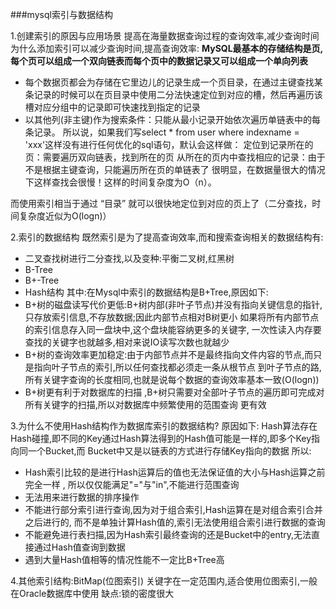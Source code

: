 ###mysql索引与数据结构

1.创建索引的原因与应用场景
提高在海量数据查询过程的查询效率,减少查询时间
为什么添加索引可以减少查询时间,提高查询效率:
**MySQL最基本的存储结构是页,每个页可以组成一个双向链表而每个页中的数据记录又可以组成一个单向列表**
- 每个数据页都会为存储在它里边儿的记录生成一个页目录，在通过主键查找某条记录的时候可以在页目录中使用二分法快速定位到对应的槽，然后再遍历该槽对应分组中的记录即可快速找到指定的记录
- 以其他列(非主键)作为搜索条件：只能从最小记录开始依次遍历单链表中的每条记录。
所以说，如果我们写select * from user where indexname = 'xxx'这样没有进行任何优化的sql语句，默认会这样做：
定位到记录所在的页：需要遍历双向链表，找到所在的页
从所在的页内中查找相应的记录：由于不是根据主键查询，只能遍历所在页的单链表了
很明显，在数据量很大的情况下这样查找会很慢！这样的时间复杂度为O（n）。

而使用索引相当于通过 “目录” 就可以很快地定位到对应的页上了（二分查找，时间复杂度近似为O(logn)）

2.索引的数据结构
既然索引是为了提高查询效率,而和搜索查询相关的数据结构有:
- 二叉查找树进行二分查找,以及变种:平衡二叉树,红黑树
- B-Tree
- B+-Tree
- Hash结构
其中:在Mysql中索引的数据结构是B+Tree,原因如下:
- B+树的磁盘读写代价更低:B+树内部(非叶子节点)并没有指向关键信息的指针,只存放索引信息,不存放数据;因此内部节点相对B树更小
如果将所有内部节点的索引信息存入同一盘块中,这个盘块能容纳更多的关键字,
一次性读入内存要查找的关键字也就越多,相对来说IO读写次数也就越少
- B+树的查询效率更加稳定:由于内部节点并不是最终指向文件内容的节点,而只是指向叶子节点的索引,所以任何查找都必须走一条从根节点
到叶子节点的路,所有关键字查询的长度相同,也就是说每个数据的查询效率基本一致(O(logn))
- B+树更有利于对数据库的扫描 ,B+树只需要对全部叶子节点的遍历即可完成对所有关键字的扫描,所以对数据库中频繁使用的范围查询
更有效

3.为什么不使用Hash结构作为数据库索引的数据结构?
原因如下:
Hash算法存在Hash碰撞,即不同的Key通过Hash算法得到的Hash值可能是一样的,即多个Key指向同一个Bucket,而
Bucket中又是以链表的方式进行存储Key指向的数据
所以:
- Hash索引比较的是进行Hash运算后的值也无法保证值的大小与Hash运算之前完全一样 ,
所以仅仅能满足"="与"in",不能进行范围查询
- 无法用来进行数据的排序操作 
- 不能进行部分索引进行查询,因为对于组合索引,Hash运算在是对组合索引合并之后进行的,
而不是单独计算Hash值的,索引无法使用组合索引进行数据的查询 
- 不能避免进行表扫描,因为Hash索引最终查询的还是Bucket中的entry,无法直接通过Hash值查询到数据
- 遇到大量Hash值相等的情况性能不一定比B+Tree高

4.其他索引结构:BitMap(位图索引)
关键字在一定范围内,适合使用位图索引,一般在Oracle数据库中使用
缺点:锁的密度很大
